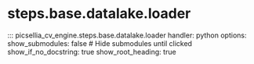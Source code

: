 # steps.base.datalake.loader

::: picsellia_cv_engine.steps.base.datalake.loader
    handler: python
    options:
        show_submodules: false  # Hide submodules until clicked
        show_if_no_docstring: true
        show_root_heading: true
